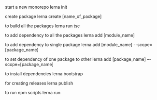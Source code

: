 start a new monorepo
lerna init

create package
lerna create [name_of_package]

to build all the packages
lerna run tsc

to add dependency to all the packages
lerna add [module_name]

to add dependency to single package
lerna add [module_name] --scope=[package_name]

to set dependency of one package to other
lerna add [package_name] –-scope=[package_name]

to install dependencies
lerna bootstrap

for creating releases
lerna publish

to run npm scripts
lerna run
